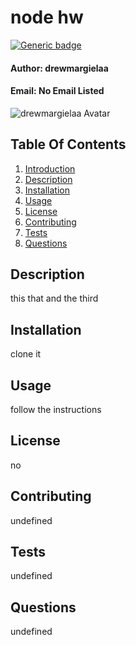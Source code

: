
# node hw <a name="introduction"></a>
[![Generic badge](https://img.shields.io/badge/Version-final-blue.svg)](https://shields.io/)
#### __Author:__ drewmargielaa
#### __Email:__ No Email Listed
![drewmargielaa Avatar](https://avatars3.githubusercontent.com/u/59854894?v=4)
## Table Of Contents
1) [Introduction](#introduction)
2) [Description](#description)
3) [Installation](#installation)
4) [Usage](#usage)
5) [License](#license)
6) [Contributing](#contributing)
7) [Tests](#tests)
7) [Questions](#questions)
## Description <a name="description"></a>
this that and the third

## Installation <a name="installation"></a>
clone it



## Usage <a name="usage"></a>
follow the instructions

## License <a name="license"></a>
no
## Contributing <a name="contributing"></a>
undefined
## Tests <a name="tests"></a>
undefined
## Questions <a name="questions"></a>
undefined
        
